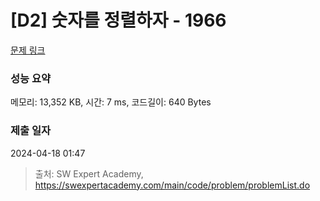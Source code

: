 # [D2] 숫자를 정렬하자 - 1966 

[문제 링크](https://swexpertacademy.com/main/code/problem/problemDetail.do?contestProbId=AV5PrmyKAWEDFAUq) 

### 성능 요약

메모리: 13,352 KB, 시간: 7 ms, 코드길이: 640 Bytes

### 제출 일자

2024-04-18 01:47



> 출처: SW Expert Academy, https://swexpertacademy.com/main/code/problem/problemList.do